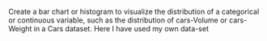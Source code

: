 Create a bar chart or histogram to visualize the distribution of a categorical or continuous variable, such as the distribution of cars-Volume or cars-Weight  in a Cars dataset.
Here I have used my own data-set
